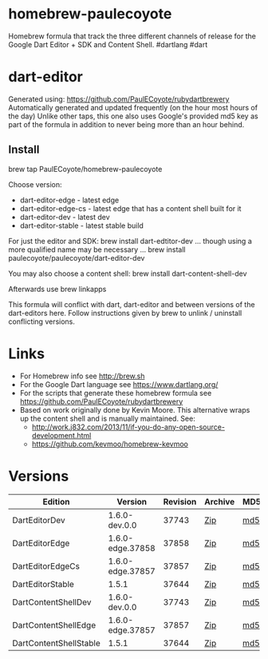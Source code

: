 homebrew-paulecoyote
====================

Homebrew formula that track the three different channels of release for the Google Dart Editor + SDK and Content Shell.  #dartlang #dart

dart-editor
===========

Generated using: https://github.com/PaulECoyote/rubydartbrewery
Automatically generated and updated frequently (on the hour most hours of the day)
Unlike other taps, this one also uses Google's provided md5 key as part of the formula in addition to never being more than an hour behind.

Install
-------
brew tap PaulECoyote/homebrew-paulecoyote

Choose version:
* dart-editor-edge - latest edge
* dart-editor-edge-cs - latest edge that has a content shell built for it
* dart-editor-dev - latest dev
* dart-editor-stable - latest stable build

For just the editor and SDK:
brew install dart-edtitor-dev
... though using a more qualified name may be necessary ...
brew install paulecoyote/paulecoyote/dart-editor-dev

You may also choose a content shell:
brew install dart-content-shell-dev

Afterwards use 
brew linkapps

This formula will conflict with dart, dart-editor and between versions of the dart-editors here.  Follow instructions given by brew to unlink / uninstall conflicting versions.

Links
=====
* For Homebrew info see http://brew.sh
* For the Google Dart language see https://www.dartlang.org/
* For the scripts that generate these homebrew formula see https://github.com/PaulECoyote/rubydartbrewery
* Based on work originally done by Kevin Moore. This alternative wraps up the content shell and is manually maintained.  See: 
    * http://work.j832.com/2013/11/if-you-do-any-open-source-development.html
    * https://github.com/kevmoo/homebrew-kevmoo

Versions
========
| Edition | Version | Revision | Archive | MD5 | Notes |
| ------- | ------- | -------- | ------- | --- | ----- |
| DartEditorDev | 1.6.0-dev.0.0 | 37743 | [Zip](http://storage.googleapis.com/dart-archive/channels/dev/release/37743/editor/darteditor-macos-x64.zip) | [md5](http://storage.googleapis.com/dart-archive/channels/dev/release/37743/editor/darteditor-macos-x64.zip.md5sum) | [Changes](http://storage.googleapis.com/dart-archive/channels/dev/release/latest/changelog.html) |
| DartEditorEdge | 1.6.0-edge.37858 | 37858 | [Zip](http://storage.googleapis.com/dart-archive/channels/be/raw/37858/editor/darteditor-macos-x64.zip) | [md5](http://storage.googleapis.com/dart-archive/channels/be/raw/37858/editor/darteditor-macos-x64.zip.md5sum) | - |
| DartEditorEdgeCs | 1.6.0-edge.37857 | 37857 | [Zip](http://storage.googleapis.com/dart-archive/channels/be/raw/37857/editor/darteditor-macos-x64.zip) | [md5](http://storage.googleapis.com/dart-archive/channels/be/raw/37857/editor/darteditor-macos-x64.zip.md5sum) | - |
| DartEditorStable | 1.5.1 | 37644 | [Zip](http://storage.googleapis.com/dart-archive/channels/stable/release/37644/editor/darteditor-macos-x64.zip) | [md5](http://storage.googleapis.com/dart-archive/channels/stable/release/37644/editor/darteditor-macos-x64.zip.md5sum) | [Changes](http://storage.googleapis.com/dart-archive/channels/stable/release/latest/changelog.html) |
| DartContentShellDev | 1.6.0-dev.0.0 | 37743 | [Zip](http://storage.googleapis.com/dart-archive/channels/dev/release/37743/dartium/content_shell-macos-ia32-release.zip) | [md5](http://storage.googleapis.com/dart-archive/channels/dev/release/37743/dartium/content_shell-macos-ia32-release.zip.md5sum) | - |
| DartContentShellEdge | 1.6.0-edge.37857 | 37857 | [Zip](http://storage.googleapis.com/dart-archive/channels/be/raw/37857/dartium/content_shell-macos-ia32-release.zip) | [md5](http://storage.googleapis.com/dart-archive/channels/be/raw/37857/dartium/content_shell-macos-ia32-release.zip.md5sum) | - |
| DartContentShellStable | 1.5.1 | 37644 | [Zip](http://storage.googleapis.com/dart-archive/channels/stable/release/37644/dartium/content_shell-macos-ia32-release.zip) | [md5](http://storage.googleapis.com/dart-archive/channels/stable/release/37644/dartium/content_shell-macos-ia32-release.zip.md5sum) | - |
